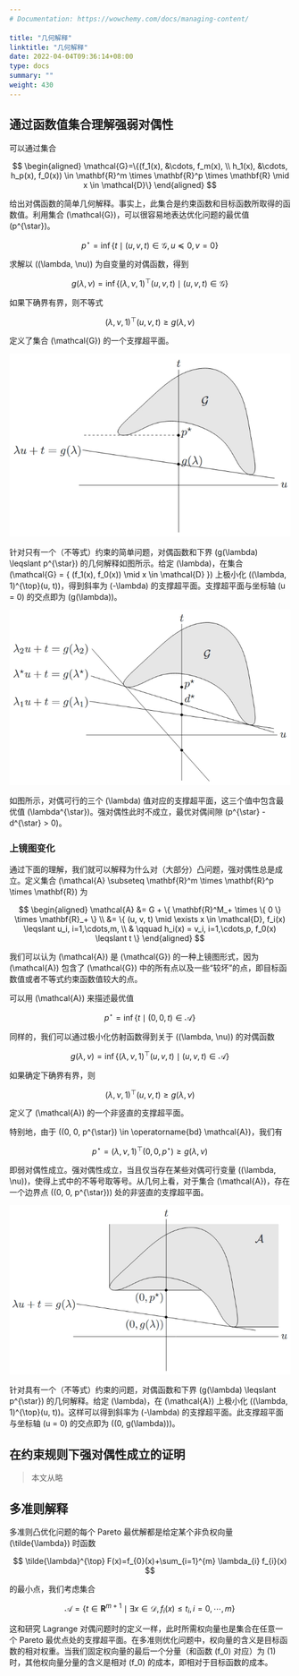 ```yaml
---
# Documentation: https://wowchemy.com/docs/managing-content/

title: "几何解释"
linktitle: "几何解释"
date: 2022-04-04T09:36:14+08:00
type: docs
summary: ""
weight: 430
---
```


<!--more-->

## 通过函数值集合理解强弱对偶性

可以通过集合

$$
\begin{aligned}
    \mathcal{G}=\{(f_1(x), &\cdots, f_m(x), \\
    h_1(x), &\cdots, h_p(x), f_0(x)) \in \mathbf{R}^m \times \mathbf{R}^p \times \mathbf{R} \mid x \in \mathcal{D}\}
\end{aligned}
$$

给出对偶函数的简单几何解释。事实上，此集合是约束函数和目标函数所取得的函数值。利用集合 \(\mathcal{G}\)，可以很容易地表达优化问题的最优值 \(p^{\star}\)。

$$
p^{\star} = \inf \{ t \mid (u, v, t) \in \mathcal{G}, u \preceq 0, v = 0 \}
$$

求解以 \((\lambda, \nu)\) 为自变量的对偶函数，得到

$$
g(\lambda, \nu) = \inf \{ (\lambda, \nu, 1)^{\top}(u, v, t) \mid (u, v, t) \in \mathcal{G} \}
$$

如果下确界有界，则不等式

$$
(\lambda, \nu, 1)^{\top}(u, v, t) \geqslant g(\lambda, \nu)
$$

定义了集合 \(\mathcal{G}\) 的一个支撑超平面。

![](897997886a439447b91c46f904a12846.png)

针对只有一个（不等式）约束的简单问题，对偶函数和下界 \(g(\lambda) \leqslant p^{\star}\) 的几何解释如图所示。给定 \(\lambda\)，在集合 \(\mathcal{G} = \{ (f_1(x), f_0(x)) \mid x \in \mathcal{D} \}\) 上极小化 \((\lambda, 1)^{\top}(u, t)\)，得到斜率为 \(-\lambda\) 的支撑超平面。支撑超平面与坐标轴 \(u = 0\) 的交点即为 \(g(\lambda)\)。

![](7204d4d29db53fea908026c9cc979065.png)

如图所示，对偶可行的三个 \(\lambda\) 值对应的支撑超平面，这三个值中包含最优值 \(\lambda^{\star}\)。强对偶性此时不成立，最优对偶间隙 \(p^{\star} - d^{\star} > 0\)。

### 上镜图变化

通过下面的理解，我们就可以解释为什么对（大部分）凸问题，强对偶性总是成立。定义集合 \(\mathcal{A} \subseteq \mathbf{R}^m \times \mathbf{R}^p \times \mathbf{R}\) 为

$$
\begin{aligned}
    \mathcal{A} &= G + \{ \mathbf{R}^M_+ \times \{ 0 \} \times \mathbf{R}_+ \} \\
    &= \{ (u, v, t) \mid \exists x \in \mathcal{D}, f_i(x) \leqslant u_i, i=1,\cdots,m, \\
    & \qquad h_i(x) = v_i, i=1,\cdots,p, f_0(x) \leqslant t \}
\end{aligned}
$$

我们可以认为 \(\mathcal{A}\) 是 \(\mathcal{G}\) 的一种上镜图形式，因为 \(\mathcal{A}\) 包含了 \(\mathcal{G}\) 中的所有点以及一些“较坏”的点，即目标函数值或者不等式约束函数值较大的点。

可以用 \(\mathcal{A}\) 来描述最优值

$$
p^{\star}=\inf \{t \mid (0,0,t) \in \mathcal{A}\}
$$

同样的，我们可以通过极小化仿射函数得到关于 \((\lambda, \nu)\) 的对偶函数

$$
g(\lambda, \nu)=\inf \{(\lambda, \nu, 1)^{\top}(u, v, t) \mid(u, v, t) \in \mathcal{A}\}
$$

如果确定下确界有界，则

$$
(\lambda, \nu, 1)^{\top}(u, v, t) \geqslant g(\lambda, \nu)
$$

定义了 \(\mathcal{A}\) 的一个非竖直的支撑超平面。

特别地，由于 \((0, 0, p^{\star}) \in \operatorname{bd} \mathcal{A}\)，我们有

$$
p^{\star} = (\lambda, \nu, 1)^{\top} (0, 0, p^{\star}) \geqslant g(\lambda, \nu)
$$

即弱对偶性成立。强对偶性成立，当且仅当存在某些对偶可行变量 \((\lambda, \nu)\)，使得上式中的不等号取等号。从几何上看，对于集合 \(\mathcal{A}\)，存在一个边界点 \((0, 0, p^{\star})\) 处的非竖直的支撑超平面。

![](165202bc19f9ba9fd8d5b66a32af0a04.png)

针对具有一个（不等式）约束的问题，对偶函数和下界 \(g(\lambda) \leqslant p^{\star}\) 的几何解释。给定 \(\lambda\)，在 \(\mathcal{A}\) 上极小化 \((\lambda, 1)^{\top}(u, t)\)。这样可以得到斜率为 \(-\lambda\) 的支撑超平面。此支撑超平面与坐标轴 \(u = 0\) 的交点即为 \((0, g(\lambda))\)。

## 在约束规则下强对偶性成立的证明

> 本文从略

## 多准则解释

多准则凸优化问题的每个 Pareto 最优解都是给定某个非负权向量 \(\tilde{\lambda}\) 时函数

$$
\tilde{\lambda}^{\top} F(x)=f_{0}(x)+\sum_{i=1}^{m} \lambda_{i} f_{i}(x)
$$

的最小点，我们考虑集合

$$
\mathcal{A}=\left\{ t \in \mathbf{R}^{m+1} \mid \exists x \in \mathcal{D}, f_{i}(x) \leqslant t_{i}, i=0, \cdots, m \right\}
$$

这和研究 Lagrange 对偶问题时的定义一样，此时所需权向量也是集合在任意一个 Pareto 最优点处的支撑超平面。在多准则优化问题中，权向量的含义是目标函数的相对权重。当我们固定权向量的最后一个分量（和函数 \(f_0\) 对应）为 \(1\) 时，其他权向量分量的含义是相对 \(f_0\) 的成本，即相对于目标函数的成本。